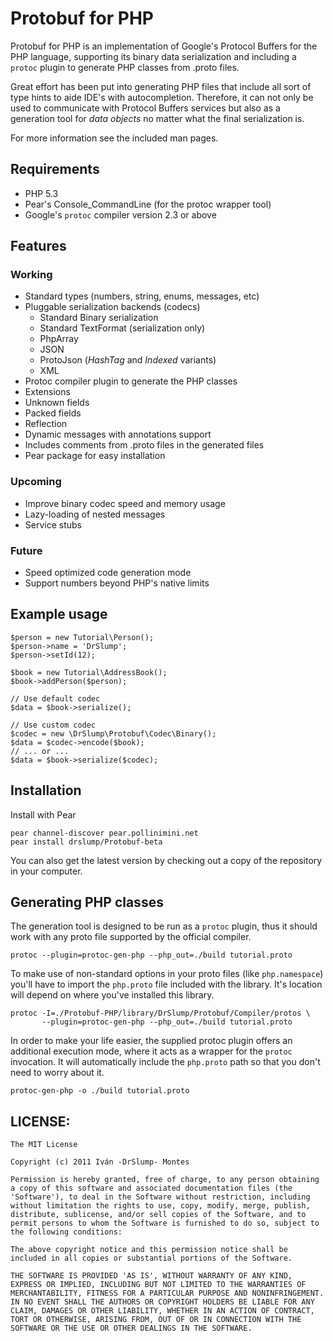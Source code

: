 Protobuf for PHP
================

Protobuf for PHP is an implementation of Google's Protocol Buffers for the PHP
language, supporting its binary data serialization and including a `protoc` 
plugin to generate PHP classes from .proto files.

Great effort has been put into generating PHP files that include all sort of type
hints to aide IDE's with autocompletion. Therefore, it can not only be used to
communicate with Protocol Buffers services but also as a generation tool for 
_data objects_ no matter what the final serialization is.

For more information see the included man pages.


## Requirements

  - PHP 5.3  
  - Pear's Console_CommandLine (for the protoc wrapper tool)
  - Google's `protoc` compiler version 2.3 or above


## Features

### Working

  - Standard types (numbers, string, enums, messages, etc)
  - Pluggable serialization backends (codecs)
    - Standard Binary serialization
    - Standard TextFormat (serialization only)
    - PhpArray
    - JSON
    - ProtoJson (_HashTag_ and _Indexed_ variants)
    - XML
  - Protoc compiler plugin to generate the PHP classes
  - Extensions
  - Unknown fields
  - Packed fields
  - Reflection
  - Dynamic messages with annotations support
  - Includes comments from .proto files in the generated files
  - Pear package for easy installation

### Upcoming

  - Improve binary codec speed and memory usage
  - Lazy-loading of nested messages
  - Service stubs

### Future

  - Speed optimized code generation mode
  - Support numbers beyond PHP's native limits


## Example usage

    $person = new Tutorial\Person();
    $person->name = 'DrSlump';
    $person->setId(12);

    $book = new Tutorial\AddressBook();
    $book->addPerson($person);

    // Use default codec
    $data = $book->serialize();

    // Use custom codec
    $codec = new \DrSlump\Protobuf\Codec\Binary();
    $data = $codec->encode($book);
    // ... or ...
    $data = $book->serialize($codec);


## Installation

Install with Pear

    pear channel-discover pear.pollinimini.net
    pear install drslump/Protobuf-beta

You can also get the latest version by checking out a copy of the
repository in your computer.


## Generating PHP classes

The generation tool is designed to be run as a `protoc` plugin, thus it should
work with any proto file supported by the official compiler.

    protoc --plugin=protoc-gen-php --php_out=./build tutorial.proto

To make use of non-standard options in your proto files (like `php.namespace`) you'll
have to import the `php.proto` file included with the library. It's location will 
depend on where you've installed this library.

    protoc -I=./Protobuf-PHP/library/DrSlump/Protobuf/Compiler/protos \
           --plugin=protoc-gen-php --php_out=./build tutorial.proto

In order to make your life easier, the supplied protoc plugin offers an additional
execution mode, where it acts as a wrapper for the `protoc` invocation. It will
automatically include the `php.proto` path so that you don't need to worry about it.

    protoc-gen-php -o ./build tutorial.proto


## LICENSE:

    The MIT License

    Copyright (c) 2011 Iván -DrSlump- Montes

    Permission is hereby granted, free of charge, to any person obtaining
    a copy of this software and associated documentation files (the
    'Software'), to deal in the Software without restriction, including
    without limitation the rights to use, copy, modify, merge, publish,
    distribute, sublicense, and/or sell copies of the Software, and to
    permit persons to whom the Software is furnished to do so, subject to
    the following conditions:

    The above copyright notice and this permission notice shall be
    included in all copies or substantial portions of the Software.

    THE SOFTWARE IS PROVIDED 'AS IS', WITHOUT WARRANTY OF ANY KIND,
    EXPRESS OR IMPLIED, INCLUDING BUT NOT LIMITED TO THE WARRANTIES OF
    MERCHANTABILITY, FITNESS FOR A PARTICULAR PURPOSE AND NONINFRINGEMENT.
    IN NO EVENT SHALL THE AUTHORS OR COPYRIGHT HOLDERS BE LIABLE FOR ANY
    CLAIM, DAMAGES OR OTHER LIABILITY, WHETHER IN AN ACTION OF CONTRACT,
    TORT OR OTHERWISE, ARISING FROM, OUT OF OR IN CONNECTION WITH THE
    SOFTWARE OR THE USE OR OTHER DEALINGS IN THE SOFTWARE.






